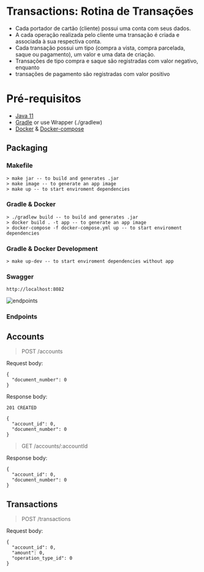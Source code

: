 # Transactions: Rotina de Transações

* Cada portador de cartão (cliente) possui uma conta com seus dados.
* A cada operação realizada pelo cliente uma transação é criada e associada à sua respectiva conta.
* Cada transação possui um tipo (compra a vista, compra parcelada, saque ou pagamento), um valor e uma data de criação.
* Transações de tipo compra e saque são registradas com valor negativo, enquanto
* transações de pagamento são registradas com valor positivo

# Pré-requisitos

- [Java 11](https://www.oracle.com/java/technologies/javase-jdk11-downloads.html)
- [Gradle](https://gradle.org/install/) or use Wrapper (./gradlew)
- [Docker](https://docs.docker.com/install/) & [Docker-compose](https://docs.docker.com/compose/install/)

## Packaging

### Makefile

    > make jar -- to build and generates .jar
    > make image -- to generate an app image
    > make up -- to start enviroment dependencies

### Gradle & Docker

    > ./gradlew build -- to build and generates .jar
    > docker build . -t app -- to generate an app image
    > docker-compose -f docker-compose.yml up -- to start enviroment dependencies

### Gradle & Docker Development

    > make up-dev -- to start enviroment dependencies without app

### Swagger

    http://localhost:8082

![endpoints](https://user-images.githubusercontent.com/10691038/115611835-f8694080-a2c0-11eb-8a12-4d4787775b85.png)

### Endpoints

## Accounts

> POST /accounts

Request body:

```
{
  "document_number": 0
}
```

Response body:

```
201 CREATED

{
  "account_id": 0,
  "document_number": 0
}
```

> GET /accounts/:accountId

Response body:

```
{
  "account_id": 0,
  "document_number": 0
} 
```

## Transactions

> POST /transactions

Request body:

```
{
  "account_id": 0,
  "amount": 0,
  "operation_type_id": 0
}
```
